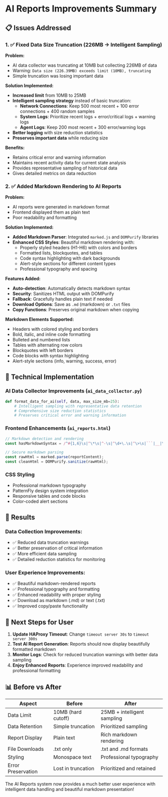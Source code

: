 # AI Reports Improvements Summary

## 📋 **Issues Addressed**

### 1. ✅ **Fixed Data Size Truncation (226MB → Intelligent Sampling)**

**Problem:** 
- AI data collector was truncating at 10MB but collecting 226MB of data
- Warning: `Data size (226.39MB) exceeds limit (10MB), truncating`
- Simple truncation was losing important data

**Solution Implemented:**
- **Increased limit** from 10MB to 25MB
- **Intelligent sampling strategy** instead of basic truncation:
  - **Network Connections**: Keep 500 most recent + 100 error connections + 400 random samples
  - **System Logs**: Prioritize recent logs + error/critical logs + warning logs  
  - **Agent Logs**: Keep 200 most recent + 300 error/warning logs
- **Better logging** with size reduction statistics
- **Preserves important data** while reducing size

**Benefits:**
- Retains critical error and warning information
- Maintains recent activity data for current state analysis
- Provides representative sampling of historical data
- Gives detailed metrics on data reduction

### 2. ✅ **Added Markdown Rendering to AI Reports**

**Problem:**
- AI reports were generated in markdown format
- Frontend displayed them as plain text
- Poor readability and formatting

**Solution Implemented:**
- **Added Markdown Parser**: Integrated `marked.js` and `DOMPurify` libraries
- **Enhanced CSS Styles**: Beautiful markdown rendering with:
  - Properly styled headers (H1-H6) with colors and borders
  - Formatted lists, blockquotes, and tables
  - Code syntax highlighting with dark backgrounds
  - Alert-style sections for different content types
  - Professional typography and spacing

**Features Added:**
- **Auto-detection**: Automatically detects markdown syntax
- **Security**: Sanitizes HTML output with DOMPurify
- **Fallback**: Gracefully handles plain text if needed
- **Download Options**: Save as `.md` (markdown) or `.txt` files
- **Copy Functions**: Preserves original markdown when copying

**Markdown Elements Supported:**
- Headers with colored styling and borders
- Bold, italic, and inline code formatting
- Bulleted and numbered lists
- Tables with alternating row colors
- Blockquotes with left borders
- Code blocks with syntax highlighting
- Alert-style sections (info, warning, success, error)

## 🔧 **Technical Implementation**

### **AI Data Collector Improvements (`ai_data_collector.py`)**
```python
def format_data_for_ai(self, data, max_size_mb=25):
    # Intelligent sampling with representative data retention
    # Comprehensive size reduction statistics
    # Preserves critical error and warning information
```

### **Frontend Enhancements (`ai_reports.html`)**
```javascript
// Markdown detection and rendering
const hasMarkdownSyntax = /^#{1,6}\s|^\*\s|^-\s|^\d+\.\s|^\>\s|```|__|\*\*/.test(reportContent);

// Secure markdown parsing
const rawHtml = marked.parse(reportContent);
const cleanHtml = DOMPurify.sanitize(rawHtml);
```

### **CSS Styling**
- Professional markdown typography
- PatternFly design system integration
- Responsive tables and code blocks
- Color-coded alert sections

## 🎯 **Results**

### **Data Collection Improvements:**
- ✅ Reduced data truncation warnings
- ✅ Better preservation of critical information
- ✅ More efficient data sampling
- ✅ Detailed reduction statistics for monitoring

### **User Experience Improvements:**
- ✅ Beautiful markdown-rendered reports
- ✅ Professional typography and formatting
- ✅ Enhanced readability with proper styling
- ✅ Download as markdown (.md) or text (.txt)
- ✅ Improved copy/paste functionality

## 🚀 **Next Steps for User**

1. **Update HAProxy Timeout**: Change `timeout server 30s` to `timeout server 300s`
2. **Test AI Report Generation**: Reports should now display beautifully formatted markdown
3. **Monitor Logs**: Check for reduced truncation warnings with better data sampling
4. **Enjoy Enhanced Reports**: Experience improved readability and professional formatting

## 📊 **Before vs After**

| Aspect | Before | After |
|--------|--------|-------|
| Data Limit | 10MB (hard cutoff) | 25MB + intelligent sampling |
| Data Retention | Simple truncation | Prioritized sampling |
| Report Display | Plain text | Rich markdown rendering |
| File Downloads | .txt only | .txt and .md formats |
| Styling | Monospace text | Professional typography |
| Error Preservation | Lost in truncation | Prioritized and retained |

The AI Reports system now provides a much better user experience with intelligent data handling and beautiful markdown presentation!
